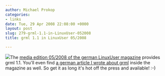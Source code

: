 ```yaml
---
author: Michael Prokop
categories:
- links
date: Tue, 29 Apr 2008 22:08:00 +0000
layout: post
slug: 279-grml-1.1-in-LinuxUser-052008
title: grml 1.1 in LinuxUser 05/2008

---
```

[![](/images/title_2008_05.serendipityThumb.jpg)](/images/title_2008_05.jpg)The [media edition 05/2008 of the german LinuxUser magazine](http://www.linux-user.de/ausgabe/2008/05) provides grml 1\.1\. You'll even find [a german article I wrote about grml](http://www.linux-user.de/ausgabe/2008/05/906/index.html) inside the magazine as well. So get it as long it's hot off the press and available! :\-)

